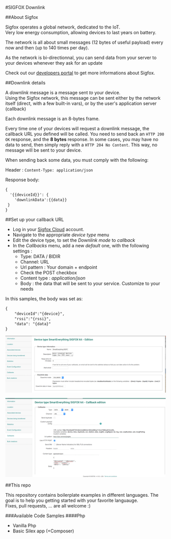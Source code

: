 #SIGFOX Downlink

##About Sigfox

Sigfox operates a global network, dedicated to the IoT.  
Very low energy consumption, allowing devices to last years on battery.

The network is all about small messages (12 bytes of useful payload) every now and then (up to 140 times per day).

As the network is bi-directionnal, you can send data from your server to your devices whenever they ask for an update

Check out our [developers portal](http://makers.sigfox.com) to get more informations about Sigfox.

##Downlink details

A _downlink_ message is a message sent _to_ your device.  
Using the Sigfox network, this message can be sent either by the network itself (direct, with a few built-in vars), or by the user's application server (callback)

Each downlink message is an 8-bytes frame.

Every time one of your devices will request a downlink message, the callback URL you defined will be called.
You need to send back an `HTTP 200 OK` response, and the **8 bytes** response.
In some cases, you may have no data to send, then simply reply with a `HTTP 204 No Content`. This way, no message will be sent to your device.

When sending back some data, you must comply with the following:

 Header : `Content-Type: application/json`

 Response body:

	{
	  '{{deviceId}}': {
    	'downlinkData':{{data}}
 	 }
	}
	
##Set up your callback URL

* Log in your [Sigfox Cloud](http://backend.sigfox.com) account.
* Navigate to the appropriate _device type_ menu
* Edit the device type, to set the _Downlink mode_ to _callback_
* In the _Callbacks_ menu, add a new _default_ one, with the following settings :
  * Type: DATA / BIDIR
  * Channel: URL
  * Url pattern : Your domain + endpoint
  * Check the POST checkbox
  * Content type : _application/json_
  * Body : the data that will be sent to your service. Customize to your needs
 
In this samples, the body was set as: 

	
	{
		"deviceId":"{device}",
		"rssi":"{rssi}",
		"data": "{data}"
	}


![Edit Downlink Mode](./doc/devicetype.png)

![Downlink Callback](./doc/callback.png)


##This repo

This repository contains boilerplate examples in different languages. The goal is to help you getting started with your favorite languauge.  
Fixes, pull requests, ... are all welcome :)

###Available Code Samples
####Php
* Vanilla Php
* Basic Silex app (+Composer)
